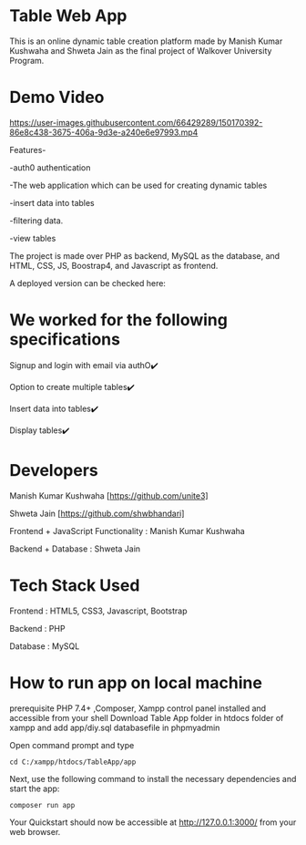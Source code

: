 # Table Web App

This is an online dynamic table creation platform made by Manish Kumar Kushwaha and Shweta Jain as the final project of Walkover University Program.
 
 
# Demo Video 





https://user-images.githubusercontent.com/66429289/150170392-86e8c438-3675-406a-9d3e-a240e6e97993.mp4





Features-

   -auth0 authentication
   
   -The web application which can be used for creating dynamic tables
   
   -insert data into tables
   
   -filtering data.
   
   -view tables 
   
The project is made over PHP as backend, MySQL as the database, and HTML, CSS, JS, Boostrap4, and Javascript as frontend.

A deployed version can be checked here: 


# We worked for the following specifications

Signup and login with email via authO✔️

Option to create multiple tables✔️

Insert data into tables✔️

Display tables✔️


# Developers
Manish Kumar Kushwaha [https://github.com/unite3]

Shweta Jain [https://github.com/shwbhandari]

Frontend + JavaScript Functionality : Manish Kumar Kushwaha

Backend + Database : Shweta Jain

# Tech Stack Used

Frontend : HTML5, CSS3, Javascript, Bootstrap

Backend : PHP

Database : MySQL

# How to run app on local machine

prerequisite 
PHP 7.4+ ,Composer, Xampp control panel installed and accessible from your shell
Download Table App folder in htdocs folder of xampp and add app/diy.sql databasefile in phpmyadmin 

Open command prompt and type
```
cd C:/xampp/htdocs/TableApp/app
```

Next, use the following command to install the necessary dependencies and start the app:
```
composer run app
```
Your Quickstart should now be accessible at http://127.0.0.1:3000/ from your web browser.
